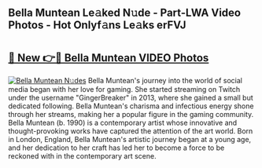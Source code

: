 ## Bella Muntean Le𝚊ked N𝚞de - Part-LWA Video Photos - Hot Onlyf𝚊ns Le𝚊ks erFVJ

# <h2><a href="http://ab79936.deff.icu/?id=Bella+Muntean">🔗 New 👉🔴 Bella Muntean VIDEO Photos</a></h2>

[![Bella Muntean N𝚞des](https://i.imgur.com/rIISA9y.gif)](http://ab79936.deff.icu/?id=Bella+Muntean)
Bella Muntean's journey into the world of social media began with her love for gaming. She started streaming on Twitch under the username "GingerBreaker" in 2013, where she gained a small but dedicated following. Bella Muntean's charisma and infectious energy shone through her streams, making her a popular figure in the gaming community. Bella Muntean (b. 1990) is a contemporary artist whose innovative and thought-provoking works have captured the attention of the art world. Born in London, England, Bella Muntean's artistic journey began at a young age, and her dedication to her craft has led her to become a force to be reckoned with in the contemporary art scene.
